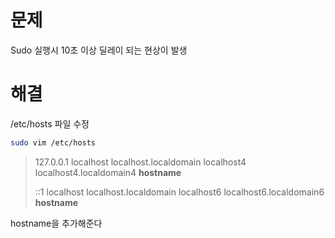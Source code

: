 # 문제

Sudo 실행시 10초 이상 딜레이 되는 현상이 발생

# 해결

/etc/hosts 파일 수정

```bash
sudo vim /etc/hosts
```

> 127.0.0.1 localhost localhost.localdomain localhost4 localhost4.localdomain4 **hostname**
>
> ::1 localhost localhost.localdomain localhost6 localhost6.localdomain6 **hostname**

hostname을 추가해준다
